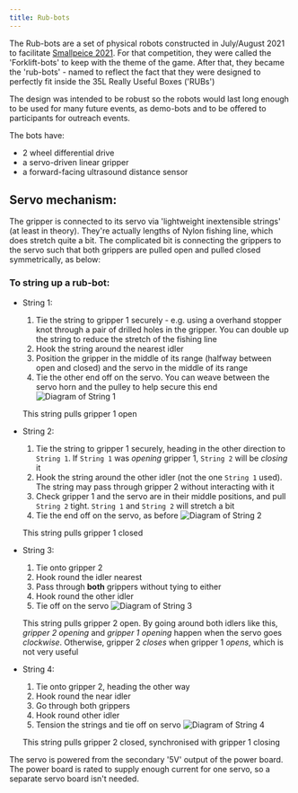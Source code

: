 ```yaml
---
title: Rub-bots
---
```


The Rub-bots are a set of physical robots constructed in July/August
2021 to facilitate [Smallpeice 2021](/docs/events/history/2021.md). For that competition, they were called the 'Forklift-bots' to keep with the theme of the game. After that, they became the 'rub-bots' - named to reflect the fact that they were designed to perfectly fit inside the 35L Really Useful Boxes ('RUBs')

The design was intended to be robust so the robots would last long enough to be used for many future events, as demo-bots and to be offered to participants for outreach events.

The bots have:
 - 2 wheel differential drive
 - a servo-driven linear gripper
 - a forward-facing ultrasound distance sensor




## Servo mechanism:



The gripper is connected to its servo via 'lightweight inextensible strings' (at least in theory). They're actually lengths of Nylon fishing line, which does stretch quite a bit. The complicated bit is connecting the grippers to the servo such that both grippers are pulled open and pulled closed symmetrically, as below:

### To string up a rub-bot:
 - String 1:
    1. Tie the string to gripper 1 securely - e.g. using a overhand
    stopper knot through a pair of drilled holes in the gripper. You can double up the string to reduce the stretch of the fishing line
    2. Hook the string around the nearest idler
    3. Position the gripper in the middle of its range (halfway between open and closed) and the servo in the middle of its range
    4. Tie the other end off on the servo. You can weave between the servo horn and the pulley to help secure this end
    ![Diagram of String 1](/img/kit/rub-bots/rub-bot_string_1.png)

    This string pulls gripper 1 open
 - String 2:
    1. Tie the string to gripper 1 securely, heading in the other direction to `String 1`. If `String 1` was *opening* gripper 1, `String 2` will be *closing* it
    2. Hook the string around the other idler (not the one `String 1` used). The string may pass through gripper 2 without interacting with it
    3. Check gripper 1 and the servo are in their middle positions, and pull `String 2` tight. `String 1` and `String 2` will stretch a bit
    4. Tie the end off on the servo, as before
    ![Diagram of String 2](/img/kit/rub-bots/rub-bot_string_2.png)

    This string pulls gripper 1 closed
 - String 3:
    1. Tie onto gripper 2
    2. Hook round the idler nearest
    3. Pass through **both** grippers without tying to either
    4. Hook round the other idler
    5. Tie off on the servo
    ![Diagram of String 3](/img/kit/rub-bots/rub-bot_string_3.png)

    This string pulls gripper 2 open. By going around both idlers like this, *gripper 2 opening* and *gripper 1 opening* happen when the servo goes *clockwise*. Otherwise, gripper 2 *closes* when gripper 1 *opens*, which is not very useful 
 - String 4:
    1. Tie onto gripper 2, heading the other way
    2. Hook round the near idler
    3. Go through both grippers
    4. Hook round other idler
    5. Tension the strings and tie off on servo
    ![Diagram of String 4](/img/kit/rub-bots/rub-bot_string_4.png)
    
    This string pulls gripper 2 closed, synchronised with gripper 1 closing


The servo is powered from the secondary '5V' output of the power board. The power board is rated to supply enough current for one servo, so a separate servo board isn't needed.